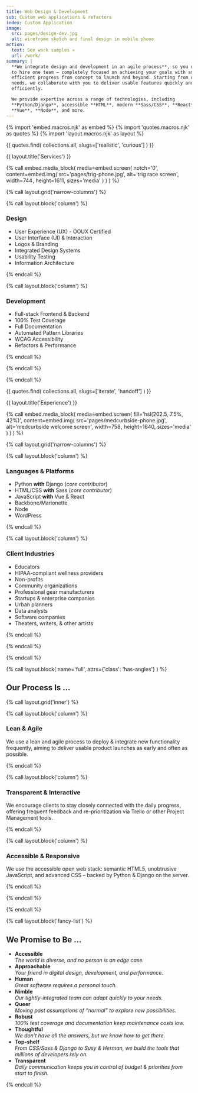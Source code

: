 ```yaml
---
title: Web Design & Development
sub: Custom web applications & refactors
index: Custom Application
image:
  src: pages/design-dev.jpg
  alt: wireframe sketch and final design in mobile phone
action:
  text: See work samples »
  url: /work/
summary: |
  **We integrate design and development in an agile process**, so you only need
  to hire one team – completely focused on achieving your goals with smooth and
  efficient progress from concept to launch and beyond. Starting from user
  needs, we collaborate with you to deliver usable features quickly and
  efficiently.

  We provide expertise across a range of technologies, including
  **Python/Django**, accessible **HTML**, modern **Sass/CSS**, **React**,
  **Vue**, **Node**, and more.
---
```


{% import 'embed.macros.njk' as embed %}
{% import 'quotes.macros.njk' as quotes %}
{% import 'layout.macros.njk' as layout %}

{{ quotes.find(
  collections.all,
  slugs=['realistic', 'curious']
) }}

{{ layout.title('Services') }}

{% call embed.media_block(
  media=embed.screen(
    notch='0',
    content=embed.img(
      src='pages/trig-phone.jpg',
      alt='trig race screen',
      width=744 ,
      height=1611,
      sizes='media'
    )
  )
) %}

{% call layout.grid('narrow-columns') %}

{% call layout.block('column') %}

### Design

- User Experience (UX) - OOUX Certified
- User Interface (UI) & Interaction
- Logos & Branding
- Integrated Design Systems
- Usability Testing
- Information Architecture

{% endcall %}

{% call layout.block('column') %}

### Development

- Full-stack Frontend & Backend
- 100% Test Coverage
- Full Documentation
- Automated Pattern Libraries
- WCAG Accessibility
- Refactors & Performance

{% endcall %}

{% endcall %}

{% endcall %}

{{ quotes.find(
  collections.all,
  slugs=['iterate', 'handoff']
) }}

{{ layout.title('Experience') }}

{% call embed.media_block(
  media=embed.screen(
    fill='hsl(202.5, 7.5%, 42%)',
    content=embed.img(
      src='pages/medcurbside-phone.jpg',
      alt='medcurbside welcome screen',
      width=758 ,
      height=1640,
      sizes='media'
    )
  )
) %}

{% call layout.grid('narrow-columns') %}

{% call layout.block('column') %}

### Languages & Platforms

- Python **with** Django (*core contributor*)
- HTML/CSS **with** Sass (*core contributor*)
- JavaScript **with** Vue & React
- Backbone/Marionette
- Node
- WordPress

{% endcall %}

{% call layout.block('column') %}

### Client Industries

- Educators
- HIPAA-compliant wellness providers
- Non-profits
- Community organizations
- Professional gear manufacturers
- Startups & enterprise companies
- Urban planners
- Data analysts
- Software companies
- Theaters, writers, & other artists

{% endcall %}

{% endcall %}

{% endcall %}


{% call layout.block(
  name='full',
  attrs={'class': 'has-angles'}
) %}

## Our Process Is ...

{% call layout.grid('inner') %}

{% call layout.block('column') %}

### Lean & Agile

We use a lean and agile process to deploy & integrate new functionality
frequently, aiming to deliver usable product launches as early and often as
possible.

{% endcall %}

{% call layout.block('column') %}

### Transparent & Interactive

We encourage clients to stay closely connected with the daily progress, offering
frequent feedback and re-prioritization via Trello or other Project Management
tools.

{% endcall %}

{% call layout.block('column') %}

### Accessible & Responsive

We use the accessible open web stack: semantic HTML5, unobtrusive JavaScript,
and advanced CSS – backed by Python & Django on the server.

{% endcall %}

{% endcall %}

{% endcall %}

{% call layout.block('fancy-list') %}

## We Promise to Be ...

  - **Accessible** \
    *The world is diverse, and no person is an edge case.*
  - **Approachable** \
    *Your friend in digital design, development, and performance.*
  - **Human** \
    *Great software requires a personal touch.*
  - **Nimble** \
    *Our tightly-integrated team can adapt quickly to your needs.*
  - **Queer** \
    *Moving past assumptions of “normal” to explore new possibilities.*
  - **Robust** \
    *100% test coverage and documentation keep maintenance costs low.*
  - **Thoughtful** \
    *We don’t have all the answers, but we know how to get there.*
  - **Top-shelf** \
    *From CSS/Sass & Django to Susy & Herman, we build the tools that millions
    of developers rely on.*
  - **Transparent** \
    *Daily communication keeps you in control of budget & priorities from start
    to finish.*

{% endcall %}
